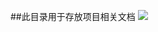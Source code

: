 ##此目录用于存放项目相关文档
![](http://images2015.cnblogs.com/blog/807742/201611/807742-20161117121933592-1336615594.png)